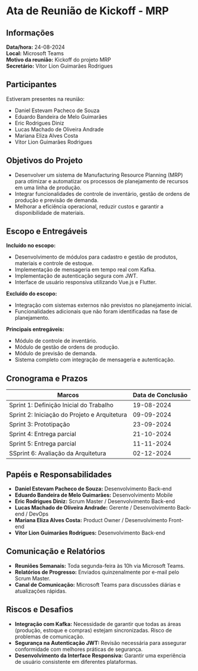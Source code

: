 # Ata de Reunião de Kickoff - MRP

## Informações

**Data/hora:** 24-08-2024  
**Local:** Microsoft Teams  
**Motivo da reunião:** Kickoff do projeto MRP  
**Secretário:** Vítor Lion Guimarães Rodrigues  

## Participantes

Estiveram presentes na reunião:

- Daniel Estevam Pacheco de Souza
- Eduardo Bandeira de Melo Guimarães
- Eric Rodrigues Diniz
- Lucas Machado de Oliveira Andrade
- Mariana Eliza Alves Costa
- Vítor Lion Guimarães Rodrigues

## Objetivos do Projeto

- Desenvolver um sistema de Manufacturing Resource Planning (MRP) para otimizar e automatizar os processos de planejamento de recursos em uma linha de produção.
- Integrar funcionalidades de controle de inventário, gestão de ordens de produção e previsão de demanda.
- Melhorar a eficiência operacional, reduzir custos e garantir a disponibilidade de materiais.

## Escopo e Entregáveis

**Incluído no escopo:**

- Desenvolvimento de módulos para cadastro e gestão de produtos, materiais e controle de estoque.
- Implementação de mensageria em tempo real com Kafka.
- Implementação de autenticação segura com JWT.
- Interface de usuário responsiva utilizando Vue.js e Flutter.

**Excluído do escopo:**

- Integração com sistemas externos não previstos no planejamento inicial.
- Funcionalidades adicionais que não foram identificadas na fase de planejamento.

**Principais entregáveis:**

- Módulo de controle de inventário.
- Módulo de gestão de ordens de produção.
- Módulo de previsão de demanda.
- Sistema completo com integração de mensageria e autenticação.

## Cronograma e Prazos

| Marcos                      | Data de Conclusão |
| --------------------------- | ----------------- |
| Sprint 1: Definição Inicial do Trabalho     | 19-08-2024        |
| Sprint 2: Iniciação do Projeto e Arquitetura | 09-09-2024        |
|Sprint 3: Prototipação          | 23-09-2024        |
| Sprint 4: Entrega parcial      | 21-10-2024        |
| Sprint 5: Entrega parcial      | 11-11-2024        |
| SSprint 6: Avaliação da Arquitetura     | 02-12-2024        |


## Papéis e Responsabilidades

- **Daniel Estevam Pacheco de Souza:** Desenvolvimento Back-end
- **Eduardo Bandeira de Melo Guimarães:** Desenvolvimento Mobile
- **Eric Rodrigues Diniz:** Scrum Master / Desenvolvimento Back-end
- **Lucas Machado de Oliveira Andrade:** Gerente / Desenvolvimento Back-end / DevOps
- **Mariana Eliza Alves Costa:** Product Owner / Desenvolvimento Front-end
- **Vítor Lion Guimarães Rodrigues:** Desenvolvimento Back-end

## Comunicação e Relatórios

- **Reuniões Semanais:** Toda segunda-feira às 10h via Microsoft Teams.
- **Relatórios de Progresso:** Enviados quinzenalmente por e-mail pelo Scrum Master.
- **Canal de Comunicação:** Microsoft Teams para discussões diárias e atualizações rápidas.

## Riscos e Desafios

- **Integração com Kafka:** Necessidade de garantir que todas as áreas (produção, estoque e compras) estejam sincronizadas. Risco de problemas de comunicação.
- **Segurança na Autenticação JWT:** Revisão necessária para assegurar conformidade com melhores práticas de segurança.
- **Desenvolvimento da Interface Responsiva:** Garantir uma experiência de usuário consistente em diferentes plataformas.
